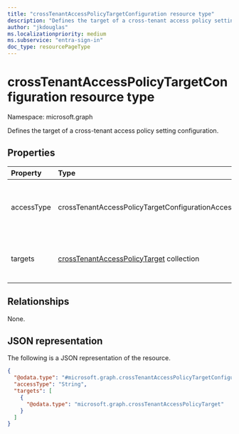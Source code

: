 ```yaml
---
title: "crossTenantAccessPolicyTargetConfiguration resource type"
description: "Defines the target of a cross-tenant access policy setting configuration."
author: "jkdouglas"
ms.localizationpriority: medium
ms.subservice: "entra-sign-in"
doc_type: resourcePageType
---
```


# crossTenantAccessPolicyTargetConfiguration resource type

Namespace: microsoft.graph

Defines the target of a cross-tenant access policy setting configuration.

## Properties

|Property|Type|Description|
|:---|:---|:---|
| accessType| crossTenantAccessPolicyTargetConfigurationAccessType | Defines whether access is allowed or blocked. The possible values are: `allowed`, `blocked`, `unknownFutureValue`. |
|targets|[crossTenantAccessPolicyTarget](../resources/crosstenantaccesspolicytarget.md) collection|Specifies whether to target users, groups, or applications with this rule.|

## Relationships

None.

## JSON representation

The following is a JSON representation of the resource.
<!-- {
  "blockType": "resource",
  "@odata.type": "microsoft.graph.crossTenantAccessPolicyTargetConfiguration"
}
-->

``` json
{
  "@odata.type": "#microsoft.graph.crossTenantAccessPolicyTargetConfiguration",
  "accessType": "String",
  "targets": [
    {
      "@odata.type": "microsoft.graph.crossTenantAccessPolicyTarget"
    }
  ]
}
```
